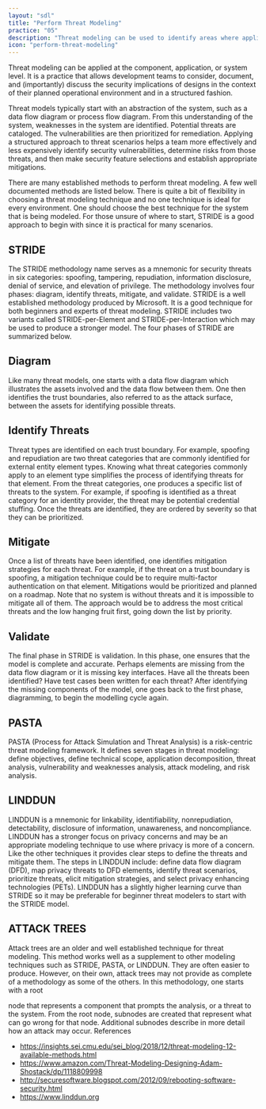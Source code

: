 ```yaml
---
layout: "sdl"
title: "Perform Threat Modeling"
practice: "05"
description: "Threat modeling can be used to identify areas where applications need to be protected."
icon: "perform-threat-modeling"
---
```

Threat modeling can be applied at the component, application, or system level. It is a practice that allows development teams to consider, document, and (importantly) discuss the security implications of designs in the context of their planned operational environment and in a structured fashion.

Threat models typically start with an abstraction of the system, such as a data flow diagram or process flow diagram. From this understanding of the system, weaknesses in the system are identified. Potential threats are cataloged. The vulnerabilities are then prioritized for remediation.
Applying a structured approach to threat scenarios helps a team more effectively and less expensively identify security vulnerabilities, determine risks from those threats, and then make security feature selections and establish appropriate mitigations.

There are many established methods to perform threat modeling. A few well documented methods are listed below. There is quite a bit of flexibility in choosing a threat modeling technique and no one technique is ideal for every environment. One should choose the best technique for the system that is being modeled. For those unsure of where to start, STRIDE is a good approach to begin with since it is practical for many scenarios.

## STRIDE
The STRIDE methodology name serves as a mnemonic for security threats in six categories: spoofing, tampering, repudiation, information disclosure, denial of service, and elevation of privilege. The methodology involves four phases: diagram, identify threats, mitigate, and validate. STRIDE is a well established methodology produced by Microsoft. It is a good technique for both beginners and experts of threat modeling. STRIDE includes two variants called STRIDE-per-Element and STRIDE-per-Interaction which may be used to produce a stronger model. The four phases of STRIDE are summarized below.

## Diagram
Like many threat models, one starts with a data flow diagram which illustrates the assets involved and the data flow between them. One then identifies the trust boundaries, also referred to as the attack surface, between the assets for identifying possible threats.

## Identify Threats
Threat types are identified on each trust boundary. For example, spoofing and repudiation are two threat categories that are commonly identified for external entity element types. Knowing what threat categories commonly apply to an element type simplifies the process of identifying threats for that element. From the threat categories, one produces a specific list of threats to the system. For example, if spoofing is identified as a threat category for an identity provider, the threat may be potential credential stuffing. Once the threats are identified, they are ordered by severity so that they can be prioritized.

## Mitigate
Once a list of threats have been identified, one identifies mitigation strategies for each threat. For example, if the threat on a trust boundary is spoofing, a mitigation technique could be to require multi-factor authentication on that element. Mitigations would be prioritized and planned on a roadmap. Note that no system is without threats and it is impossible to mitigate all of them. The approach would be to address the most critical threats and the low hanging fruit first, going down the list by priority.

## Validate
The final phase in STRIDE is validation. In this phase, one ensures that the model is complete and accurate. Perhaps elements are missing from the data flow diagram or it is missing key interfaces. Have all the threats been identified? Have test cases been written for each threat? After identifying the missing components of the model, one goes back to the first phase, diagramming,​ to begin the modelling cycle again.

## PASTA
PASTA (Process for Attack Simulation and Threat Analysis) is a risk-centric threat modeling framework. It defines seven stages in threat modeling: define objectives, define technical scope, application decomposition, threat analysis, vulnerability and weaknesses analysis, attack modeling, and risk analysis.

## LINDDUN
LINDDUN is a mnemonic for linkability, identifiability, nonrepudiation, detectability, disclosure of information, unawareness, and noncompliance. LINDDUN has a stronger focus on privacy concerns and may be an appropriate modeling technique to use where privacy is more of a concern. Like the other techniques it provides clear steps to define the threats and mitigate them. The steps in LINDDUN include: define data flow diagram (DFD), map privacy threats to DFD elements, identify threat scenarios, prioritize threats, elicit mitigation strategies, and select privacy enhancing technologies (PETs). LINDDUN has a slightly higher learning curve than STRIDE so it may be preferable for beginner threat modelers to start with the STRIDE model.

## ATTACK TREES
Attack trees are an older and well established technique for threat modeling. This method works well as a supplement to other modeling techniques such as STRIDE, PASTA, or LINDDUN. They are often easier to produce. However, on their own, attack trees may not provide as complete of a methodology as some of the others. In this methodology, one starts with a root

node that represents a component that prompts the analysis, or a threat to the system. From the root node, subnodes are created that represent what can go wrong for that node. Additional subnodes describe in more detail how an attack may occur.
References
* <https://insights.sei.cmu.edu/sei_blog/2018/12/threat-modeling-12-available-methods.html>
* <https://www.amazon.com/Threat-Modeling-Designing-Adam-Shostack/dp/1118809998>
* <http://securesoftware.blogspot.com/2012/09/rebooting-software-security.html>
* <https://www.linddun.org>
